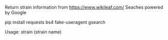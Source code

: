 Return strain information from https://www.wikileaf.com/ Seaches powered by Google

pip install requests bs4 fake-useragent gsearch

Usage: strain (strain name)

